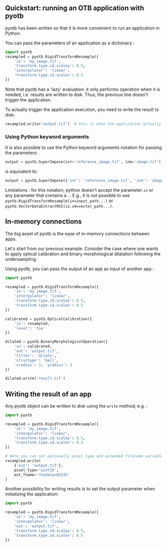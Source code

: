 ## Quickstart: running an OTB application with pyotb

pyotb has been written so that it is more convenient to run an application in 
Python.

You can pass the parameters of an application as a dictionary :

```python
import pyotb
resampled = pyotb.RigidTransformResample({
    'in': 'my_image.tif', 
    'transform.type.id.scaley': 0.5,
    'interpolator': 'linear', 
    'transform.type.id.scalex': 0.5
})
```

Note that pyotb has a 'lazy' evaluation: it only performs operation when it is 
needed, i.e. results are written to disk.
Thus, the previous line doesn't trigger the application.

To actually trigger the application execution, you need to write the result to 
disk:

```python
resampled.write('output.tif')  # this is when the application actually runs
```

### Using Python keyword arguments

It is also possible to use the Python keyword arguments notation for passing 
the parameters:

```python
output = pyotb.SuperImpose(inr='reference_image.tif', inm='image.tif')
```

is equivalent to:

```python
output = pyotb.SuperImpose({'inr': 'reference_image.tif', 'inm': 'image.tif'})
```

Limitations : for this notation, python doesn't accept the parameter `in` or 
any parameter that contains a `.`. E.g., it is not possible to use 
`pyotb.RigidTransformResample(in=input_path...)` or 
`pyotb.VectorDataExtractROI(io.vd=vector_path...)`.

## In-memory connections

The big asset of pyotb is the ease of in-memory connections between apps.

Let's start from our previous example. Consider the case where one wants to 
apply optical calibration and binary morphological dilatation 
following the undersampling.

Using pyotb, you can pass the output of an app as input of another app :

```python
import pyotb

resampled = pyotb.RigidTransformResample({
    'in': 'my_image.tif', 
    'interpolator': 'linear',
    'transform.type.id.scaley': 0.5, 
    'transform.type.id.scalex': 0.5
})

calibrated = pyotb.OpticalCalibration({
    'in': resampled, 
    'level': 'toa'
}) 

dilated = pyotb.BinaryMorphologicalOperation({
    'in': calibrated, 
    'out': 'output.tif', 
    'filter': 'dilate',
    'structype': 'ball', 
    'xradius': 3, 'yradius': 3
})

dilated.write('result.tif')
```

## Writing the result of an app

Any pyotb object can be written to disk using the `write` method, e.g. :

```python
import pyotb

resampled = pyotb.RigidTransformResample({
    'in': 'my_image.tif', 
    'interpolator': 'linear',
    'transform.type.id.scaley': 0.5,
    'transform.type.id.scalex': 0.5
})

# Here you can set optionally pixel type and extended filename variables
resampled.write(
    {'out': 'output.tif'}, 
    pixel_type='uint16', 
    ext_fname='?nodata=65535'
)
```

Another possibility for writing results is to set the output parameter when 
initializing the application:

```python
import pyotb

resampled = pyotb.RigidTransformResample({
    'in': 'my_image.tif', 
    'interpolator': 'linear', 
    'out': 'output.tif',
    'transform.type.id.scaley': 0.5,
    'transform.type.id.scalex': 0.5
})
```